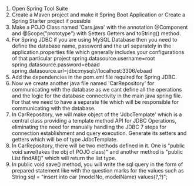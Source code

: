1. Open Spring Tool Suite
2. Create a Maven project and make it Spring Boot Application or Create a Spring Starter project if possible
3. Make a POJO Class named 'Cars.java' with the annotation @Component and @Scope("prototype") with Setters Getters and toString() method.
4. For Spring JDBC if you are using MySQL Database then you need to define the database name, password and the url separately in the application.properties file which generally includes your configurations of that particular project
spring.datasource.username=root
spring.datasource.password=ebaad
spring.datasource.url=jdbc:mysql://localhost:3306/ebaad
5. Add the dependencies in the pom.xml file required for Spring JDBC.
6.  Now we create another java file named 'CarRepository' for communicating with the database as we cant define all the operations and the logic for the database connectivity in the main java spring file. For that we need to have a separate file which will be responsible for communicating with the database.
7.  In CarRepository, we will make object of the 'JdbcTemplate' which is a central class providing a template method API for JDBC Operations, eliminating the need for manually handling the JDBC 7 steps for connection establishment and query execution. Generate its setters and getters which will be of type JdbcTemplate.
8.  In CarRepository, there will be two methods defined in it. One is "public void save(takes the obj of POJO class)" and another method is "public List<Car> findAll()" which will return the list type.
9.  In public void save() method, you will write the sql query in the form of prepared statement like with the question marks for the values such as
String sql = "insert into car (modelNo, modelName) values(?,?)";
